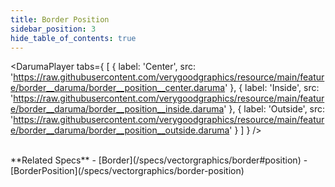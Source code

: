 ```yaml
---
title: Border Position
sidebar_position: 3
hide_table_of_contents: true
---
```


<DarumaPlayer
  tabs={
    [
      {
        label: 'Center',
        src: 'https://raw.githubusercontent.com/verygoodgraphics/resource/main/feature/border__daruma/border__position__center.daruma'
      },
      {
        label: 'Inside',
        src: 'https://raw.githubusercontent.com/verygoodgraphics/resource/main/feature/border__daruma/border__position__inside.daruma'
      },
      {
        label: 'Outside',
        src: 'https://raw.githubusercontent.com/verygoodgraphics/resource/main/feature/border__daruma/border__position__outside.daruma'
      }
    ]
  }
 />

<br />
**Related Specs**
- [Border](/specs/vectorgraphics/border#position)
- [BorderPosition](/specs/vectorgraphics/border-position)
